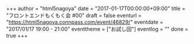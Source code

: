 +++
author = "html5nagoya"
date = "2017-01-17T00:00:00+09:00"
title = "フロントエンドもくもく会 #00"
draft = false
eventurl = "https://html5nagoya.connpass.com/event/46829/"
eventdate = "2017/01/17 19:00 - 21:00"
eventtheme = ["お試し回"]
eventlog = ""
done = true
+++
